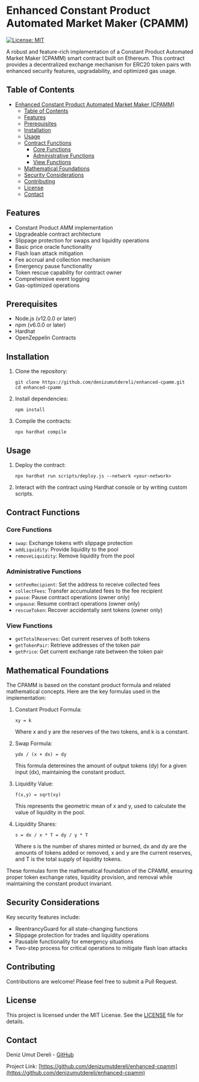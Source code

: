 # Enhanced Constant Product Automated Market Maker (CPAMM)

[![License: MIT](https://img.shields.io/badge/License-MIT-yellow.svg)](https://opensource.org/licenses/MIT)

A robust and feature-rich implementation of a Constant Product Automated Market Maker (CPAMM) smart contract built on Ethereum. This contract provides a decentralized exchange mechanism for ERC20 token pairs with enhanced security features, upgradability, and optimized gas usage.

## Table of Contents

- [Enhanced Constant Product Automated Market Maker (CPAMM)](#enhanced-constant-product-automated-market-maker-cpamm)
  - [Table of Contents](#table-of-contents)
  - [Features](#features)
  - [Prerequisites](#prerequisites)
  - [Installation](#installation)
  - [Usage](#usage)
  - [Contract Functions](#contract-functions)
    - [Core Functions](#core-functions)
    - [Administrative Functions](#administrative-functions)
    - [View Functions](#view-functions)
  - [Mathematical Foundations](#mathematical-foundations)
  - [Security Considerations](#security-considerations)
  - [Contributing](#contributing)
  - [License](#license)
  - [Contact](#contact)

## Features

- Constant Product AMM implementation
- Upgradeable contract architecture
- Slippage protection for swaps and liquidity operations
- Basic price oracle functionality
- Flash loan attack mitigation
- Fee accrual and collection mechanism
- Emergency pause functionality
- Token rescue capability for contract owner
- Comprehensive event logging
- Gas-optimized operations

## Prerequisites

- Node.js (v12.0.0 or later)
- npm (v6.0.0 or later)
- Hardhat
- OpenZeppelin Contracts

## Installation

1. Clone the repository:
   ```
   git clone https://github.com/denizumutdereli/enhanced-cpamm.git
   cd enhanced-cpamm
   ```

2. Install dependencies:
   ```
   npm install
   ```

3. Compile the contracts:
   ```
   npx hardhat compile
   ```

## Usage

1. Deploy the contract:
   ```
   npx hardhat run scripts/deploy.js --network <your-network>
   ```

2. Interact with the contract using Hardhat console or by writing custom scripts.

## Contract Functions

### Core Functions

- `swap`: Exchange tokens with slippage protection
- `addLiquidity`: Provide liquidity to the pool
- `removeLiquidity`: Remove liquidity from the pool

### Administrative Functions

- `setFeeRecipient`: Set the address to receive collected fees
- `collectFees`: Transfer accumulated fees to the fee recipient
- `pause`: Pause contract operations (owner only)
- `unpause`: Resume contract operations (owner only)
- `rescueToken`: Recover accidentally sent tokens (owner only)

### View Functions

- `getTotalReserves`: Get current reserves of both tokens
- `getTokenPair`: Retrieve addresses of the token pair
- `getPrice`: Get current exchange rate between the token pair

## Mathematical Foundations

The CPAMM is based on the constant product formula and related mathematical concepts. Here are the key formulas used in the implementation:

1. Constant Product Formula:
   ```
   xy = k
   ```
   Where x and y are the reserves of the two tokens, and k is a constant.

2. Swap Formula:
   ```
   ydx / (x + dx) = dy
   ```
   This formula determines the amount of output tokens (dy) for a given input (dx), maintaining the constant product.

3. Liquidity Value:
   ```
   f(x,y) = sqrt(xy)
   ```
   This represents the geometric mean of x and y, used to calculate the value of liquidity in the pool.

4. Liquidity Shares:
   ```
   s = dx / x * T = dy / y * T
   ```
   Where s is the number of shares minted or burned, dx and dy are the amounts of tokens added or removed, x and y are the current reserves, and T is the total supply of liquidity tokens.

These formulas form the mathematical foundation of the CPAMM, ensuring proper token exchange rates, liquidity provision, and removal while maintaining the constant product invariant.

## Security Considerations

Key security features include:

- ReentrancyGuard for all state-changing functions
- Slippage protection for trades and liquidity operations
- Pausable functionality for emergency situations
- Two-step process for critical operations to mitigate flash loan attacks

## Contributing

Contributions are welcome! Please feel free to submit a Pull Request.

## License

This project is licensed under the MIT License. See the [LICENSE](LICENSE) file for details.

## Contact

Deniz Umut Dereli - [GitHub](https://github.com/denizumutdereli)

Project Link: [https://github.com/denizumutdereli/enhanced-cpamm](https://github.com/denizumutdereli/enhanced-cpamm)
